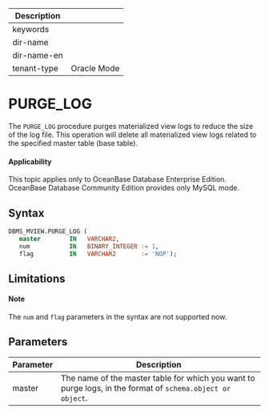| Description   |                 |
|---------------|-----------------|
| keywords      |                 |
| dir-name      |                 |
| dir-name-en   |                 |
| tenant-type   | Oracle Mode     |

# PURGE_LOG

The `PURGE_LOG` procedure purges materialized view logs to reduce the size of the log file. This operation will delete all materialized view logs related to the specified master table (base table).

<main id="notice" >
  <h4>Applicability</h4>
  <p>This topic applies only to OceanBase Database Enterprise Edition. OceanBase Database Community Edition provides only MySQL mode. </p>
</main>

## Syntax

```sql
DBMS_MVIEW.PURGE_LOG (
   master        IN   VARCHAR2,
   num           IN   BINARY_INTEGER := 1,
   flag          IN   VARCHAR2       := 'NOP');
```

## Limitations

<main id="notice" >
  <h4>Note</h4>
  <p>The <code>num</code> and <code>flag</code> parameters in the syntax are not supported now. </p>
</main>

## Parameters

| **Parameter** | **Description** |
|------------------|------------------------------------------------------------------------------------------------------------------------------------------------------|
| master | The name of the master table for which you want to purge logs, in the format of `schema.object or object`.  |

